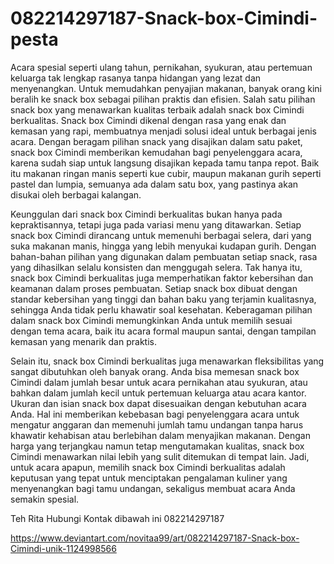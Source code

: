 # 082214297187-Snack-box-Cimindi-pesta
Acara spesial seperti ulang tahun, pernikahan, syukuran, atau pertemuan keluarga tak lengkap rasanya tanpa hidangan yang lezat dan menyenangkan. Untuk memudahkan penyajian makanan, banyak orang kini beralih ke snack box sebagai pilihan praktis dan efisien. Salah satu pilihan snack box yang menawarkan kualitas terbaik adalah snack box Cimindi berkualitas. Snack box Cimindi dikenal dengan rasa yang enak dan kemasan yang rapi, membuatnya menjadi solusi ideal untuk berbagai jenis acara. Dengan beragam pilihan snack yang disajikan dalam satu paket, snack box Cimindi memberikan kemudahan bagi penyelenggara acara, karena sudah siap untuk langsung disajikan kepada tamu tanpa repot. Baik itu makanan ringan manis seperti kue cubir, maupun makanan gurih seperti pastel dan lumpia, semuanya ada dalam satu box, yang pastinya akan disukai oleh berbagai kalangan.

Keunggulan dari snack box Cimindi berkualitas bukan hanya pada kepraktisannya, tetapi juga pada variasi menu yang ditawarkan. Setiap snack box Cimindi dirancang untuk memenuhi berbagai selera, dari yang suka makanan manis, hingga yang lebih menyukai kudapan gurih. Dengan bahan-bahan pilihan yang digunakan dalam pembuatan setiap snack, rasa yang dihasilkan selalu konsisten dan menggugah selera. Tak hanya itu, snack box Cimindi berkualitas juga memperhatikan faktor kebersihan dan keamanan dalam proses pembuatan. Setiap snack box dibuat dengan standar kebersihan yang tinggi dan bahan baku yang terjamin kualitasnya, sehingga Anda tidak perlu khawatir soal kesehatan. Keberagaman pilihan dalam snack box Cimindi memungkinkan Anda untuk memilih sesuai dengan tema acara, baik itu acara formal maupun santai, dengan tampilan kemasan yang menarik dan praktis.

Selain itu, snack box Cimindi berkualitas juga menawarkan fleksibilitas yang sangat dibutuhkan oleh banyak orang. Anda bisa memesan snack box Cimindi dalam jumlah besar untuk acara pernikahan atau syukuran, atau bahkan dalam jumlah kecil untuk pertemuan keluarga atau acara kantor. Ukuran dan isian snack box dapat disesuaikan dengan kebutuhan acara Anda. Hal ini memberikan kebebasan bagi penyelenggara acara untuk mengatur anggaran dan memenuhi jumlah tamu undangan tanpa harus khawatir kehabisan atau berlebihan dalam menyajikan makanan. Dengan harga yang terjangkau namun tetap mengutamakan kualitas, snack box Cimindi menawarkan nilai lebih yang sulit ditemukan di tempat lain. Jadi, untuk acara apapun, memilih snack box Cimindi berkualitas adalah keputusan yang tepat untuk menciptakan pengalaman kuliner yang menyenangkan bagi tamu undangan, sekaligus membuat acara Anda semakin spesial.

Teh Rita
Hubungi Kontak dibawah ini
082214297187

https://www.deviantart.com/novitaa99/art/082214297187-Snack-box-Cimindi-unik-1124998566


